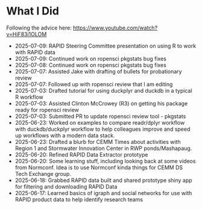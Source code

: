 # What I Did

Following the advice here: https://www.youtube.com/watch?v=HiF83i1OLOM

- 2025-07-09: RAPID Steering Committee presentation on using R to work with RAPID data
- 2025-07-09: Continued work on ropensci pkgstats bug fixes
- 2025-07-08: Continued work on ropensci pkgstats bug fixes
- 2025-07-07: Assisted Jake with drafting of bullets for probationary review
- 2025-07-07: Followed up with ropensci review that I am editing
- 2025-07-03: Drafted tutorial for using duckplyr and duckdb in a typical R workflow
- 2025-07-03: Assisted Clinton McCrowey (R3) on getting his package ready for ropensci review
- 2025-07-03: Submitted PR to update ropensci review tool - pkgstats
- 2025-06-23: Worked on examples to compare readr/dplyr workflow with duckdb/duckplyr workflow to help colleagues improve and speed up workflows with a modern data stack.
- 2025-06-23: Drafted a blurb for CEMM Times about activities with Region 1 and Stormwater Innovation Center in RWP ponds/Mashapaug.
- 2025-06-20: Refined RAPID Data Extractor prototype
- 2025-06-20: Some learning stuff, including looking back at some videos from Normconf. Idea is to use Normconf kinda things for CEMM DS Tech Exchange group.
- 2025-06-18: Grabbed RAPID data built and shared prototype shiny app for filtering and downloading RAPID Data
- 2025-06-17: Learned basics of igraph and social networks for use with RAPID product data to help identify research teams
